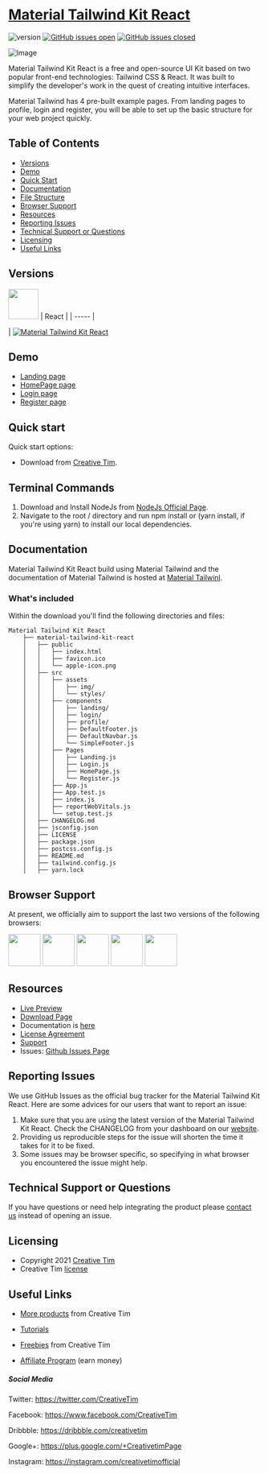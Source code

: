 # [Material Tailwind Kit React](https://demos.creative-tim.com/material-tailwind-kit-react/#/?ref=readme-mtkr)

![version](https://img.shields.io/badge/version-1.1.0-blue.svg) [![GitHub issues open](https://img.shields.io/github/issues/creativetimofficial/material-tailwind-kit-react.svg?maxAge=2592000)](https://github.com/creativetimofficial/material-tailwind-kit-react/issues?q=is%3Aopen+is%3Aissue) [![GitHub issues closed](https://img.shields.io/github/issues-closed-raw/creativetimofficial/material-tailwind-kit-react.svg?maxAge=2592000)](https://github.com/creativetimofficial/material-tailwind-kit-react/issues?q=is%3Aissue+is%3Aclosed)

![Image](https://s3.amazonaws.com/creativetim_bucket/products/486/original/opt_mtrk_thumbnail.jpg?1622709620)

Material Tailwind Kit React is a free and open-source UI Kit based on two popular front-end technologies: Tailwind CSS & React. It was built to simplify the developer's work in the quest of creating intuitive interfaces.

Material Tailwind has 4 pre-built example pages. From landing pages to profile, login and register, you will be able to set up the basic structure for your web project quickly.

## Table of Contents

-   [Versions](#versions)
-   [Demo](#demo)
-   [Quick Start](#quick-start)
-   [Documentation](#documentation)
-   [File Structure](#file-structure)
-   [Browser Support](#browser-support)
-   [Resources](#resources)
-   [Reporting Issues](#reporting-issues)
-   [Technical Support or Questions](#technical-support-or-questions)
-   [Licensing](#licensing)
-   [Useful Links](#useful-links)

## Versions

[<img src="https://github.com/creativetimofficial/public-assets/blob/master/logos/react.jpg?raw=true" width="60" height="60" />](https://www.creative-tim.com/product/material-tailwind-kit-react?ref=readme-mtkr)
| React |
| ----- |

| [![Material Tailwind Kit React](https://s3.amazonaws.com/creativetim_bucket/products/486/original/opt_mtrk_thumbnail.jpg?1622709620)](https://demos.creative-tim.com/material-tailwind-kit-react/#/?ref=readme-mtkr)

## Demo

-   [Landing page](https://demos.creative-tim.com/material-tailwind-kit-react/#/landing?ref=readme-mtkr)
-   [HomePage page](https://demos.creative-tim.com/material-tailwind-kit-react/#/profile?ref=readme-mtkr)
-   [Login page](https://demos.creative-tim.com/material-tailwind-kit-react/#/login?ref=readme-mtkr)
-   [Register page](https://demos.creative-tim.com/material-tailwind-kit-react/#/register?ref=readme-mtkr)

## Quick start

Quick start options:

-   Download from [Creative Tim](https://www.creative-tim.com/product/material-tailwind-kit-react?ref=readme-mtkr).

## Terminal Commands

1. Download and Install NodeJs from [NodeJs Official Page](https://nodejs.org/en/download/).
2. Navigate to the root / directory and run npm install or (yarn install, if you're using yarn) to install our local dependencies.

## Documentation

Material Tailwind Kit React build using Material Tailwind and the documentation of Material Tailwind is hosted at [Material Tailwinl](https://material-tailwind.com/documentation/quick-start?ref=readme-mtkr).

### What's included

Within the download you'll find the following directories and files:

```
Material Tailwind Kit React
    ├── material-tailwind-kit-react
    │   ├── public
    │   │   ├── index.html
    │   │   ├── favicon.ico
    │   │   └── apple-icon.png
    │   ├── src
    │   │   ├── assets
    │   │   │   ├── img/
    │   │   │   └── styles/
    │   │   ├── components
    │   │   │   ├── landing/
    │   │   │   ├── login/
    │   │   │   ├── profile/
    │   │   │   ├── DefaultFooter.js
    │   │   │   ├── DefaultNavbar.js
    │   │   │   └── SimpleFooter.js
    │   │   ├── Pages
    │   │   │   ├── Landing.js
    │   │   │   ├── Login.js
    │   │   │   ├── HomePage.js
    │   │   │   └── Register.js
    │   │   ├── App.js
    │   │   ├── App.test.js
    │   │   ├── index.js
    │   │   ├── reportWebVitals.js
    │   │   └── setup.test.js
    │   ├── CHANGELOG.md
    │   ├── jsconfig.json
    │   ├── LICENSE
    │   ├── package.json
    │   ├── postcss.config.js
    │   ├── README.md
    │   ├── tailwind.config.js
    │   ├── yarn.lock
```

## Browser Support

At present, we officially aim to support the last two versions of the following browsers:

<img src="https://s3.amazonaws.com/creativetim_bucket/github/browser/chrome.png" width="64" height="64"> <img src="https://s3.amazonaws.com/creativetim_bucket/github/browser/firefox.png" width="64" height="64"> <img src="https://s3.amazonaws.com/creativetim_bucket/github/browser/edge.png" width="64" height="64"> <img src="https://s3.amazonaws.com/creativetim_bucket/github/browser/safari.png" width="64" height="64"> <img src="https://s3.amazonaws.com/creativetim_bucket/github/browser/opera.png" width="64" height="64">

## Resources

-   [Live Preview](https://demos.creative-tim.com/material-tailwind-kit-react/#/?ref=readme-mtkr)
-   [Download Page](https://www.creative-tim.com/product/material-tailwind-kit-react?ref=readme-mtkr)
-   Documentation is [here](https://material-tailwind.com/documentation/quick-start?ref=readme-mtkr)
-   [License Agreement](https://www.creative-tim.com/license?ref=readme-mtkr)
-   [Support](https://www.creative-tim.com/contact-us?ref=readme-mtkr)
-   Issues: [Github Issues Page](https://github.com/creativetimofficial/material-tailwind-kit-react/issues)

## Reporting Issues

We use GitHub Issues as the official bug tracker for the Material Tailwind Kit React. Here are some advices for our users that want to report an issue:

1. Make sure that you are using the latest version of the Material Tailwind Kit React. Check the CHANGELOG from your dashboard on our [website](https://www.creative-tim.com/product/material-tailwind-kit-react?ref=readme-mtkr).
2. Providing us reproducible steps for the issue will shorten the time it takes for it to be fixed.
3. Some issues may be browser specific, so specifying in what browser you encountered the issue might help.

## Technical Support or Questions

If you have questions or need help integrating the product please [contact us](https://www.creative-tim.com/contact-us?ref=readme-mtkr) instead of opening an issue.

## Licensing

-   Copyright 2021 [Creative Tim](https://www.creative-tim.com?ref=readme-mtkr)
-   Creative Tim [license](https://www.creative-tim.com/license?ref=readme-mtkr)

## Useful Links

-   [More products](https://www.creative-tim.com/templates?ref=readme-mtkr) from Creative Tim

-   [Tutorials](https://www.youtube.com/channel/UCVyTG4sCw-rOvB9oHkzZD1w)

-   [Freebies](https://www.creative-tim.com/templates/free?ref=readme-mtkr) from Creative Tim

-   [Affiliate Program](https://www.creative-tim.com/affiliates/new?ref=readme-mtkr) (earn money)

##### Social Media

Twitter: <https://twitter.com/CreativeTim>

Facebook: <https://www.facebook.com/CreativeTim>

Dribbble: <https://dribbble.com/creativetim>

Google+: <https://plus.google.com/+CreativetimPage>

Instagram: <https://instagram.com/creativetimofficial>

